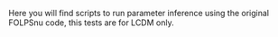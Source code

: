 Here you will find scripts to run parameter inference using the original FOLPSnu code, this tests are for LCDM only.
